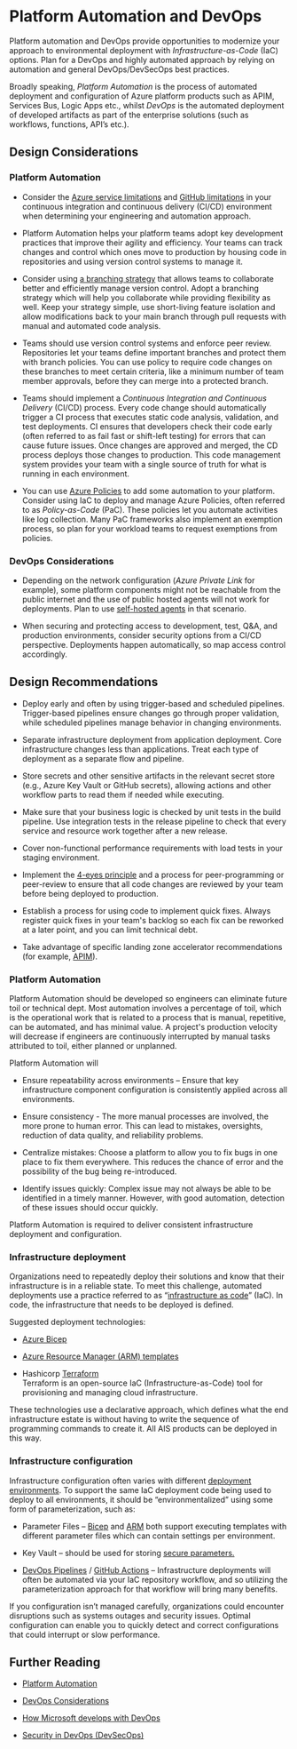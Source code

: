 # Platform Automation and DevOps

Platform automation and DevOps provide opportunities to modernize your
approach to environmental deployment with *Infrastructure-as-Code* (IaC)
options. Plan for a DevOps and highly automated approach by relying on
automation and general DevOps/DevSecOps best practices.

Broadly speaking, *Platform Automation* is the process of automated
deployment and configuration of Azure platform products such as APIM,
Services Bus, Logic Apps etc., whilst *DevOps* is the automated
deployment of developed artifacts as part of the enterprise solutions
(such as workflows, functions, API’s etc.).

## Design Considerations

### Platform Automation

- Consider the [Azure service
  limitations](https://learn.microsoft.com/en-us/azure/azure-resource-manager/management/azure-subscription-service-limits)
  and [GitHub
  limitations](https://docs.github.com/en/actions/learn-github-actions/usage-limits-billing-and-administration)
  in your continuous integration and continuous delivery (CI/CD)
  environment when determining your engineering and automation approach.

- Platform Automation helps your platform teams adopt key development
  practices that improve their agility and efficiency. Your teams can
  track changes and control which ones move to production by housing
  code in repositories and using version control systems to manage it.

- Consider using [a branching
  strategy](https://learn.microsoft.com/en-us/azure/cloud-adoption-framework/ready/considerations/development-strategy-development-lifecycle#design-considerations-1)
  that allows teams to collaborate better and efficiently manage version
  control. Adopt a branching strategy which will help you collaborate
  while providing flexibility as well. Keep your strategy simple, use
  short-living feature isolation and allow modifications back to your
  main branch through pull requests with manual and automated code
  analysis.

- Teams should use version control systems and enforce peer review.
  Repositories let your teams define important branches and protect them
  with branch policies. You can use policy to require code changes on
  these branches to meet certain criteria, like a minimum number of team
  member approvals, before they can merge into a protected branch.

- Teams should implement a *Continuous Integration and Continuous
  Delivery* (CI/CD) process. Every code change should automatically
  trigger a CI process that executes static code analysis, validation,
  and test deployments. CI ensures that developers check their code
  early (often referred to as fail fast or shift-left testing) for
  errors that can cause future issues. Once changes are approved and
  merged, the CD process deploys those changes to production. This code
  management system provides your team with a single source of truth for
  what is running in each environment.

- You can use [Azure
  Policies](https://learn.microsoft.com/en-us/azure/governance/policy/overview)
  to add some automation to your platform. Consider using IaC to deploy
  and manage Azure Policies, often referred to as *Policy-as-Code*
  (PaC). These policies let you automate activities like log collection.
  Many PaC frameworks also implement an exemption process, so plan for
  your workload teams to request exemptions from policies.

### DevOps Considerations

- Depending on the network configuration (*Azure Private Link* for
  example), some platform components might not be reachable from the
  public internet and the use of public hosted agents will not work for
  deployments. Plan to use [self-hosted
  agents](https://azure.github.io/AppService/2021/01/04/deploying-to-network-secured-sites.html)
  in that scenario.

- When securing and protecting access to development, test, Q&A, and
  production environments, consider security options from a CI/CD
  perspective. Deployments happen automatically, so map access control
  accordingly.

## Design Recommendations

- Deploy early and often by using trigger-based and scheduled pipelines.
  Trigger-based pipelines ensure changes go through proper validation,
  while scheduled pipelines manage behavior in changing environments.

- Separate infrastructure deployment from application deployment. Core
  infrastructure changes less than applications. Treat each type of
  deployment as a separate flow and pipeline.

- Store secrets and other sensitive artifacts in the relevant secret
  store (e.g., Azure Key Vault or GitHub secrets), allowing actions and
  other workflow parts to read them if needed while executing.

- Make sure that your business logic is checked by unit tests in the
  build pipeline. Use integration tests in the release pipeline to check
  that every service and resource work together after a new release.

- Cover non-functional performance requirements with load tests in your
  staging environment.

- Implement the [4-eyes
  principle](https://www.unido.org/overview/member-states/change-management/faq/what-four-eyes-principle#:~:text=The%20four%2Deyes%20principle%20means,of%20authority%20and%20increase%20transparency.)
  and a process for peer-programming or peer-review to ensure that all
  code changes are reviewed by your team before being deployed to
  production.

- Establish a process for using code to implement quick fixes. Always
  register quick fixes in your team's backlog so each fix can be
  reworked at a later point, and you can limit technical debt.

- Take advantage of specific landing zone accelerator recommendations
  (for example,
  [APIM](https://learn.microsoft.com/en-us/azure/cloud-adoption-framework/scenarios/app-platform/api-management/platform-automation-and-devops#design-recommendations)).

### Platform Automation

Platform Automation should be developed so engineers can eliminate
future toil or technical dept. Most automation involves a percentage of
toil, which is the operational work that is related to a process that is
manual, repetitive, can be automated, and has minimal value. A project's
production velocity will decrease if engineers are continuously
interrupted by manual tasks attributed to toil, either planned or
unplanned.

Platform Automation will

- Ensure repeatability across environments – Ensure that key
  infrastructure component configuration is consistently applied across
  all environments.

- Ensure consistency - The more manual processes are involved, the more
  prone to human error. This can lead to mistakes, oversights, reduction
  of data quality, and reliability problems.

- Centralize mistakes: Choose a platform to allow you to fix bugs in one
  place to fix them everywhere. This reduces the chance of error and the
  possibility of the bug being re-introduced.

- Identify issues quickly: Complex issue may not always be able to be
  identified in a timely manner. However, with good automation,
  detection of these issues should occur quickly.

Platform Automation is required to deliver consistent infrastructure
deployment and configuration.

### Infrastructure deployment

Organizations need to repeatedly deploy their solutions and know that
their infrastructure is in a reliable state. To meet this challenge,
automated deployments use a practice referred to as “[infrastructure as
code](https://learn.microsoft.com/en-us/azure/cloud-adoption-framework/ready/considerations/infrastructure-as-code)”
(IaC). In code, the infrastructure that needs to be deployed is defined.

Suggested deployment technologies:

- [Azure
  Bicep](https://learn.microsoft.com/en-us/azure/azure-resource-manager/bicep/)

- [Azure Resource Manager (ARM)
  templates](https://learn.microsoft.com/en-us/azure/architecture/framework/devops/automation-infrastructure#automate-deployments-with-arm-templates)

- Hashicorp
  [Terraform](https://learn.microsoft.com/en-us/azure/architecture/framework/devops/automation-infrastructure#automate-deployments-with-terraform)  
  Terraform is an open-source IaC (Infrastructure-as-Code) tool for
  provisioning and managing cloud infrastructure.

These technologies use a declarative approach, which defines what the
end infrastructure estate is without having to write the sequence of
programming commands to create it. All AIS products can be deployed in
this way.

### Infrastructure configuration

Infrastructure configuration often varies with different [deployment
environments](https://learn.microsoft.com/en-us/azure/cloud-adoption-framework/ready/considerations/environments).
To support the same IaC deployment code being used to deploy to all
environments, it should be “environmentalized” using some form of
parameterization, such as:

- Parameter Files –
  [Bicep](https://learn.microsoft.com/en-us/azure/azure-resource-manager/bicep/parameters)
  and
  [ARM](https://learn.microsoft.com/en-us/azure/azure-resource-manager/templates/best-practices#parameters)
  both support executing templates with different parameter files which
  can contain settings per environment.

- Key Vault – should be used for storing [secure
  parameters.](https://learn.microsoft.com/en-us/azure/azure-resource-manager/templates/key-vault-parameter?tabs=azure-cli)

- [DevOps
  Pipelines](https://learn.microsoft.com/en-us/azure/devops/pipelines/process/variables?view=azure-devops&tabs=yaml%2Cbatch)
  / [GitHub
  Actions](https://docs.github.com/en/actions/learn-github-actions/contexts)
  – Infrastructure deployments will often be automated via your IaC
  repository workflow, and so utilizing the parameterization approach
  for that workflow will bring many benefits.

If you configuration isn’t managed carefully, organizations could
encounter disruptions such as systems outages and security issues.
Optimal configuration can enable you to quickly detect and correct
configurations that could interrupt or slow performance.

## Further Reading

- [Platform
  Automation](https://learn.microsoft.com/en-us/azure/cloud-adoption-framework/ready/considerations/automation)

- [DevOps
  Considerations](https://learn.microsoft.com/en-us/azure/cloud-adoption-framework/ready/considerations/devops-principles-and-practices)

- [How Microsoft develops with
  DevOps](https://learn.microsoft.com/en-us/devops/develop/how-microsoft-develops-devops)

- [Security in DevOps
  (DevSecOps)](https://learn.microsoft.com/en-us/devops/operate/security-in-devops)